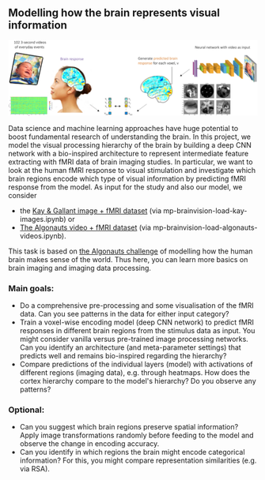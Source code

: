 ## Modelling how the brain represents visual information

![](mp_brainvision.png)

Data science and machine learning approaches have huge potential to boost fundamental research of understanding the brain. 
In this project, we model the visual processing hierarchy of the brain by building a deep CNN network with a bio-inspired architecture to represent intermediate feature extracting with fMRI data of brain imaging studies. In particular, we want to look at the human fMRI response to visual stimulation and investigate which brain regions encode which type of visual information by predicting fMRI response from the model. As input for the study and also our model, we consider 
- the [Kay & Gallant image + fMRI dataset](https://crcns.org/data-sets/vc/vim-1/about-vim-1) (via mp-brainvision-load-kay-images.ipynb) or 
- [The Algonauts video + fMRI dataset](https://docs.google.com/forms/d/e/1FAIpQLScqEf-F5rAa82mc1_qbnoMonHVmfFk52kaCJQpTAkDU0V5vUg/viewform) (via mp-brainvision-load-algonauts-videos.ipynb).

This task is based on [the Algonauts challenge](http://algonauts.csail.mit.edu/challenge.html) of modelling how the human brain makes sense of the world. Thus here, you can learn more basics on brain imaging and imaging data processing.

### Main goals:

- Do a comprehensive pre-processing and some visualisation of the fMRI data. Can you see patterns in the data for either input category?
- Train a voxel-wise encoding model (deep CNN network) to predict fMRI responses in different brain regions from the stimulus data as input. You might consider vanilla versus pre-trained image processing networks. Can you identify an architecture (and meta-parameter settings) that predicts well and remains bio-inspired regarding the hierarchy?
- Compare predictions of the individual layers (model) with activations of different regions (imaging data), e.g. through heatmaps. How does the cortex hierarchy compare to the model's hierarchy? Do you observe any patterns?

### Optional:

- Can you suggest which brain regions preserve spatial information? Apply image transformations randomly before feeding to the model and observe the change in encoding accuracy.
- Can you identify in which regions the brain might encode categorical information? For this, you might compare representation similarities (e.g. via RSA).
